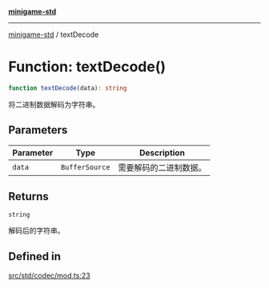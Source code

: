 [**minigame-std**](../README.md)

***

[minigame-std](../README.md) / textDecode

# Function: textDecode()

```ts
function textDecode(data): string
```

将二进制数据解码为字符串。

## Parameters

| Parameter | Type | Description |
| ------ | ------ | ------ |
| `data` | `BufferSource` | 需要解码的二进制数据。 |

## Returns

`string`

解码后的字符串。

## Defined in

[src/std/codec/mod.ts:23](https://github.com/JiangJie/minigame-std/blob/eeac001add8ab13d21bab6e48cf53f07cd0a9aad/src/std/codec/mod.ts#L23)

